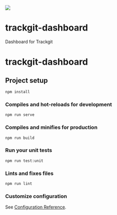 <img src="https://us-central1-trackgit-analytics.cloudfunctions.net/token/ping/kd10uto2x9oo28fluzgk" />

# trackgit-dashboard
Dashboard for Trackgit

# trackgit-dashboard

## Project setup
```
npm install
```

### Compiles and hot-reloads for development
```
npm run serve
```

### Compiles and minifies for production
```
npm run build
```

### Run your unit tests
```
npm run test:unit
```

### Lints and fixes files
```
npm run lint
```

### Customize configuration
See [Configuration Reference](https://cli.vuejs.org/config/).

